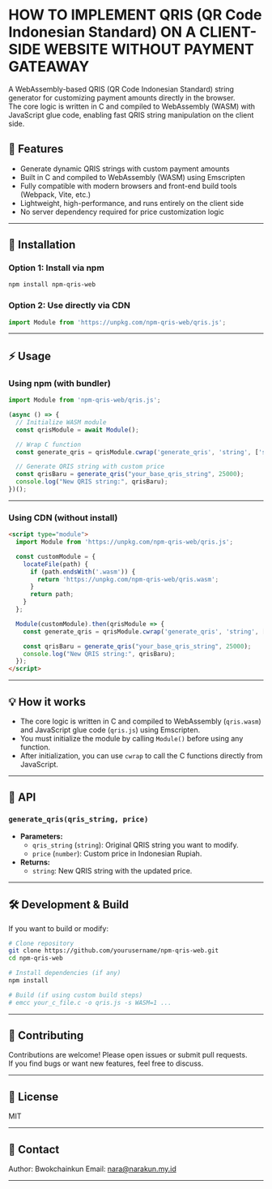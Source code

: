 # HOW TO IMPLEMENT QRIS (QR Code Indonesian Standard) ON A CLIENT-SIDE WEBSITE WITHOUT PAYMENT GATEAWAY

A WebAssembly-based QRIS (QR Code Indonesian Standard) string generator for customizing payment amounts directly in the browser.  
The core logic is written in C and compiled to WebAssembly (WASM) with JavaScript glue code, enabling fast QRIS string manipulation on the client side.



## 🚀 Features

- Generate dynamic QRIS strings with custom payment amounts
- Built in C and compiled to WebAssembly (WASM) using Emscripten
- Fully compatible with modern browsers and front-end build tools (Webpack, Vite, etc.)
- Lightweight, high-performance, and runs entirely on the client side
- No server dependency required for price customization logic

---

## 🧩 Installation

### Option 1: Install via npm

```bash
npm install npm-qris-web
```

### Option 2: Use directly via CDN

```js
import Module from 'https://unpkg.com/npm-qris-web/qris.js';
```

---

## ⚡ Usage

### Using npm (with bundler)

```js
import Module from 'npm-qris-web/qris.js';

(async () => {
  // Initialize WASM module
  const qrisModule = await Module();

  // Wrap C function
  const generate_qris = qrisModule.cwrap('generate_qris', 'string', ['string', 'number']);

  // Generate QRIS string with custom price
  const qrisBaru = generate_qris("your_base_qris_string", 25000);
  console.log("New QRIS string:", qrisBaru);
})();
```

---

### Using CDN (without install)

```html
<script type="module">
  import Module from 'https://unpkg.com/npm-qris-web/qris.js';

  const customModule = {
    locateFile(path) {
      if (path.endsWith('.wasm')) {
        return 'https://unpkg.com/npm-qris-web/qris.wasm';
      }
      return path;
    }
  };

  Module(customModule).then(qrisModule => {
    const generate_qris = qrisModule.cwrap('generate_qris', 'string', ['string', 'number']);

    const qrisBaru = generate_qris("your_base_qris_string", 25000);
    console.log("New QRIS string:", qrisBaru);
  });
</script>
```

---

## 💡 How it works

- The core logic is written in C and compiled to WebAssembly (`qris.wasm`) and JavaScript glue code (`qris.js`) using Emscripten.
- You must initialize the module by calling `Module()` before using any function.
- After initialization, you can use `cwrap` to call the C functions directly from JavaScript.

---

## 📄 API

### `generate_qris(qris_string, price)`

- **Parameters:**
  - `qris_string` (`string`): Original QRIS string you want to modify.
  - `price` (`number`): Custom price in Indonesian Rupiah.
- **Returns:**
  - `string`: New QRIS string with the updated price.

---

## 🛠️ Development & Build

If you want to build or modify:

```bash
# Clone repository
git clone https://github.com/yourusername/npm-qris-web.git
cd npm-qris-web

# Install dependencies (if any)
npm install

# Build (if using custom build steps)
# emcc your_c_file.c -o qris.js -s WASM=1 ...
```

---

## 🤝 Contributing

Contributions are welcome! Please open issues or submit pull requests.  
If you find bugs or want new features, feel free to discuss.

---

## 📄 License

MIT

---

## 💬 Contact

Author: Bwokchainkun
Email: nara@narakun.my.id

---